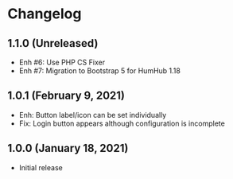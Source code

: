 Changelog
=========

1.1.0 (Unreleased)
-------------------------
- Enh #6: Use PHP CS Fixer
- Enh #7: Migration to Bootstrap 5 for HumHub 1.18

1.0.1 (February 9, 2021)
------------------------
- Enh: Button label/icon can be set individually
- Fix: Login button appears although configuration is incomplete

1.0.0 (January 18, 2021)
------------------------
- Initial release
